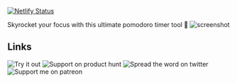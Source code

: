 [![Netlify Status](https://api.netlify.com/api/v1/badges/ee4b759f-f82d-43c1-ac09-6517d4d9539d/deploy-status)](https://app.netlify.com/sites/focushype/deploys)


Skyrocket your focus with this ultimate pomodoro timer tool  🚀
![screenshot](https://user-images.githubusercontent.com/70624701/158976614-46552331-438a-460d-a625-53cae117135b.png)

## Links
![Try it out](https://focushype.software)
![Support on product hunt](https://www.producthunt.com/posts/focushype)
![Spread the word on twitter](https://twitter.com/intent/tweet?text=Skyrocket%20your%20productivity%20with%20Focushype%20https://focushype.software)
![Support me on patreon](https://www.patreon.com/vedantnn7)
